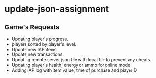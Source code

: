 # update-json-assignment

## Game's Requests
* Updating player's progress.
* players sorted by player's level.
* Update new IAP items.
* Update new transactions.
* Updating remote server json file with local file to prevent any cheats.
* Updating player's health, energy or ammo for online mode
* Adding IAP log with item value, time of purchase and playerID
